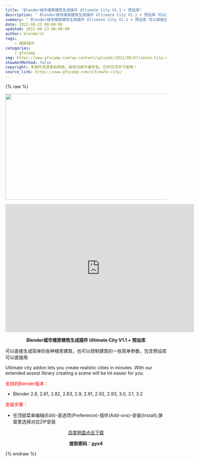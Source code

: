 ```yaml
---
title: "Blender城市楼房建筑生成插件 Ultimate City V1.1 + 预设库"
description: "﻿ Blender城市楼房建筑生成插件 Ultimate City V1.1 + 预设库 可以直接生成简单的各种楼房建筑，也可以控制建筑的一些简单参数，包含预设库可以直接用 Ultimate city..."
summary: "﻿ Blender城市楼房建筑生成插件 Ultimate City V1.1 + 预设库 可以直接生成简单的各种楼房建筑，也可以控制建筑的一些简单参数，包含预设库可以直接用 Ultimate city..."
date: 2022-08-23 00:00:00
updated: 2022-08-23 00:00:00
author: blenderit
tags: 
    - 楼房插件
categories:
    - gfxcamp
img: https://www.gfxcamp.com/wp-content/uploads/2022/08/Ultimate-City-Addon.jpg
showGetMethod: false
copyright: 本插件资源来自网络，版权归原作者所有，仅供交流学习使用！
source_link: https://www.gfxcamp.com/ultimate-city/
---
```


{% raw %}
<div><p><img decoding="async" class="aligncenter size-full wp-image-106324" src="https://www.gfxcamp.com/wp-content/uploads/2022/08/Ultimate-City-Addon.jpg" data-src="https://www.gfxcamp.com/wp-content/uploads/2022/08/Ultimate-City-Addon.jpg" alt="" width="590" height="331" data-srcset="https://www.gfxcamp.com/wp-content/uploads/2022/08/Ultimate-City-Addon.jpg 590w, https://www.gfxcamp.com/wp-content/uploads/2022/08/Ultimate-City-Addon-150x84.jpg 150w" data-sizes="(max-width: 590px) 100vw, 590px"></p><p style="text-align: center;"><iframe loading="lazy" src="https://player.youku.com/embed/XNTg5NTYxMDAyMA==" width="590" height="400" frameborder="0" allowfullscreen="allowfullscreen" data-mce-fragment="1"><span data-mce-type="bookmark" style="display: inline-block; width: 0px; overflow: hidden; line-height: 0;" class="mce_SELRES_start">﻿</span></iframe></p><p style="text-align: center;"><strong>Blender城市楼房建筑生成插件 Ultimate City V1.1 + 预设库</strong></p><p>可以直接生成简单的各种楼房建筑，也可以控制建筑的一些简单参数，包含预设库可以直接用</p><p>Ultimate city addon lets you create realistic cities in minutes .With our extended assest library creating a scene will be lot easier for you.</p><p style="text-align: left;"><span style="color: #ff0000;">支持的Blender版本：</span></p><ul>
<li style="text-align: left;">Blender 2.8, 2.81, 2.82, 2.83, 2.9, 2.91, 2.92, 2.93, 3.0, 3.1, 3.2</li>
</ul><p style="text-align: left;"><span style="color: #ff0000;">安装步骤：</span></p><ul>
<li>在顶部菜单编辑(Edit)-首选项(Preference)-插件(Add-ons)-安装(Install),弹窗里选择对应ZIP安装</li>
</ul><p style="text-align: center;"><a class="maxbutton-3 maxbutton maxbutton-baidu" target="_blank" rel="noopener" href="https://pan.baidu.com/s/1puZ5_jeII-QwQjHds54gaA?pwd=gyx4"><span class="mb-text">百度网盘点击下载</span></a></p><p style="text-align: center;"><strong>提取密码：gyx4</strong></p></div>
<div style="display: none">gfxcamp</div>
{% endraw %}